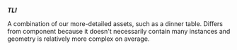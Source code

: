 ***TLI***

A combination of our more-detailed assets, such as a dinner table. Differs from component because it doesn't necessarily contain many instances and geometry is relatively more complex on average.